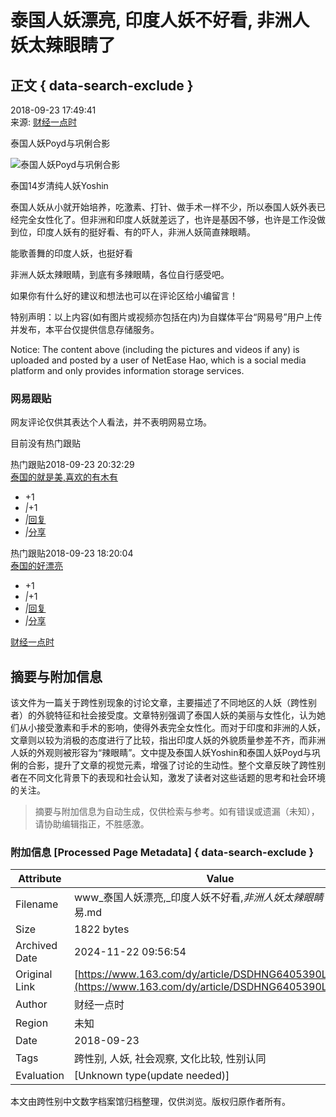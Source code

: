 # 泰国人妖漂亮, 印度人妖不好看, 非洲人妖太辣眼睛了

## 正文 { data-search-exclude }


2018-09-23 17:49:41  
来源: [财经一点时](https://www.163.com/dy/media/T1531313142648.html)  

泰国人妖Poyd与巩俐合影

![泰国人妖Poyd与巩俐合影](http://cms-bucket.nosdn.127.net/631a3a53850f412795412fbd316ac72520161214155905.jpg)

泰国14岁清纯人妖Yoshin

泰国人妖从小就开始培养，吃激素、打针、做手术一样不少，所以泰国人妖外表已经完全女性化了。但非洲和印度人妖就差远了，也许是基因不够，也许是工作没做到位，印度人妖有的挺好看、有的吓人，非洲人妖简直辣眼睛。

能歌善舞的印度人妖，也挺好看

非洲人妖太辣眼睛，到底有多辣眼睛，各位自行感受吧。

如果你有什么好的建议和想法也可以在评论区给小编留言！

特别声明：以上内容(如有图片或视频亦包括在内)为自媒体平台“网易号”用户上传并发布，本平台仅提供信息存储服务。

Notice: The content above (including the pictures and videos if any) is uploaded and posted by a user of NetEase Hao, which is a social media platform and only provides information storage services.

### 网易跟贴

网友评论仅供其表达个人看法，并不表明网易立场。

目前没有热门跟贴

热门跟贴2018-09-23 20:32:29  
[泰国的就是美,喜欢的有木有](https://comment.tie.163.com/DSDHNG6405390LTP.html)  
- +1  
- _|_+1  
- _|_[回复](javascript:void(0))  
- _|_[分享](javascript:void(0))  

热门跟贴2018-09-23 18:20:04  
[泰国的好漂亮](https://comment.tie.163.com/DSDHNG6405390LTP.html)  
- +1  
- _|_+1  
- _|_[回复](javascript:void(0))  
- _|_[分享](javascript:void(0))  

[财经一点时](https://www.163.com/dy/media/T1531313142648.html)

## 摘要与附加信息

<!-- tcd_abstract -->
该文件为一篇关于跨性别现象的讨论文章，主要描述了不同地区的人妖（跨性别者）的外貌特征和社会接受度。文章特别强调了泰国人妖的美丽与女性化，认为她们从小接受激素和手术的影响，使得外表完全女性化。而对于印度和非洲的人妖，文章则以较为消极的态度进行了比较，指出印度人妖的外貌质量参差不齐，而非洲人妖的外观则被形容为“辣眼睛”。文中提及泰国人妖Yoshin和泰国人妖Poyd与巩俐的合影，提升了文章的视觉元素，增强了讨论的生动性。整个文章反映了跨性别者在不同文化背景下的表现和社会认知，激发了读者对这些话题的思考和社会环境的关注。
<!-- tcd_abstract_end -->

> 摘要与附加信息为自动生成，仅供检索与参考。如有错误或遗漏（未知），请协助编辑指正，不胜感激。

### 附加信息 [Processed Page Metadata] { data-search-exclude }

| Attribute       | Value                                  |
|-----------------|----------------------------------------|
| Filename        | www_泰国人妖漂亮,_印度人妖不好看,_非洲人妖太辣眼睛了_-_网易.md                             |
| Size            | 1822 bytes                           |
| Archived Date   | 2024-11-22 09:56:54                             |
| Original Link   | [https://www.163.com/dy/article/DSDHNG6405390LTP.html](https://www.163.com/dy/article/DSDHNG6405390LTP.html)                       |
| Author          | 财经一点时                               |
| Region          | 未知                               |
| Date            | 2018-09-23                                 |
| Tags            | 跨性别, 人妖, 社会观察, 文化比较, 性别认同                                 |
| Evaluation            | [Unknown type(update needed)]                                 |
<!-- tcd_table_end -->

本文由跨性别中文数字档案馆归档整理，仅供浏览。版权归原作者所有。
